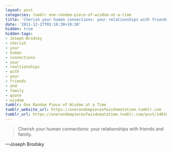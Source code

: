 ```yaml
---
layout: post
categories: tumblr one-random-piece-of-wisdom-at-a-time
title: 'Cherish your human connections: your relationships with friends and family.'
date: '2011-12-27T01:18:38+10:30'
hidden: true
hidden-tags:
- Joseph-Brodsky
- cherish
- your
- human
- connections
- your
- realtionships
- with
- your
- friends
- and
- family
- quote
- wisdom
tumblr: One Random Piece of Wisdom at a Time
tumblr_website_url: https://onerandompieceofwisdomatatime.tumblr.com
tumblr_url: https://onerandompieceofwisdomatatime.tumblr.com/post/14810923175/cherish-your-human-connections-your-relationships
---
```

> Cherish your human connections: your relationships with friends and family.

—Joseph Brodsky
